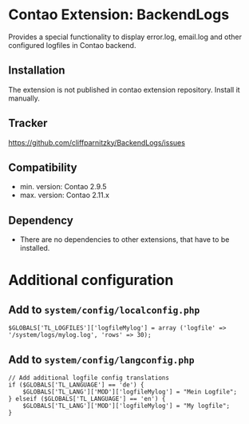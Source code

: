 Contao Extension: BackendLogs
=============================

Provides a special functionality to display error.log, email.log and other configured logfiles in Contao backend.


Installation
------------

The extension is not published in contao extension repository.
Install it manually.


Tracker
-------

https://github.com/cliffparnitzky/BackendLogs/issues


Compatibility
-------------

- min. version: Contao 2.9.5
- max. version: Contao 2.11.x


Dependency
----------

- There are no dependencies to other extensions, that have to be installed.


Additional configuration
========================

## Add to `system/config/localconfig.php`
	$GLOBALS['TL_LOGFILES']['logfileMylog'] = array ('logfile' => '/system/logs/mylog.log', 'rows' => 30);

## Add to `system/config/langconfig.php`
	// Add additional logfile config translations
	if ($GLOBALS['TL_LANGUAGE'] == 'de') {
		$GLOBALS['TL_LANG']['MOD']['logfileMylog'] = "Mein Logfile";
	} elseif ($GLOBALS['TL_LANGUAGE'] == 'en') {
		$GLOBALS['TL_LANG']['MOD']['logfileMylog'] = "My logfile";
	}